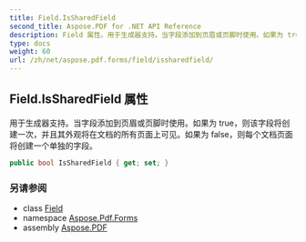 ```yaml
---
title: Field.IsSharedField
second_title: Aspose.PDF for .NET API Reference
description: Field 属性。用于生成器支持。当字段添加到页眉或页脚时使用。如果为 true，则该字段将创建一次，并且其外观将在文档的所有页面上可见。如果为 false，则每个文档页面将创建一个单独的字段。
type: docs
weight: 60
url: /zh/net/aspose.pdf.forms/field/issharedfield/
---
```

## Field.IsSharedField 属性

用于生成器支持。当字段添加到页眉或页脚时使用。如果为 true，则该字段将创建一次，并且其外观将在文档的所有页面上可见。如果为 false，则每个文档页面将创建一个单独的字段。

```csharp
public bool IsSharedField { get; set; }
```

### 另请参阅

* class [Field](../)
* namespace [Aspose.Pdf.Forms](../../../aspose.pdf.forms/)
* assembly [Aspose.PDF](../../../)